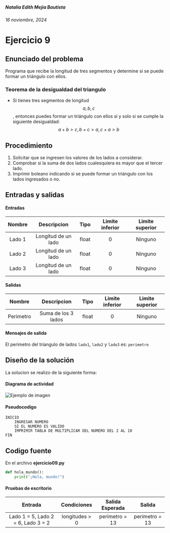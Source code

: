 ##### Natalia Edith Mejia Bautista 
###### 16 noviembre, 2024

# Ejercicio 9

## Enunciado del problema
Programa que recibe la longitud de tres segmentos y determine si se puede formar un triángulo con ellos.

### Teorema de la desigualdad del triangulo
- Si tienes tres segmentos de longitud $$a, b,  c$$ , entonces puedes formar un triángulo con ellos si y solo si se cumple la siguiente desigualdad:
$$a + b > c,  b + c > a,  c + a > b$$

## Procedimiento 
1. Solicitar que se ingresen los valores de los lados a considerar.
2. Comprobar si la suma de dos lados cualesquiera es mayor que el tercer lado.
3. Imprimir boleano indicando si se puede formar un triángulo con los lados ingresados o no.


## Entradas y salidas
#### Entradas
| Nombre  | Descripcion  | Tipo | Limite inferior | Limite superior |
|:-------------:|:---------------:| :-------------:|:---------:|:---------:|
| Lado 1       |Longitud de un lado | float | 0 | Ninguno |
| Lado 2       |Longitud de un lado | float | 0 | Ninguno |
| Lado 3       |Longitud de un lado | float | 0 | Ninguno |

#### Salidas
| Nombre  | Descripcion  | Tipo | Limite inferior | Limite superior |
|:-------------:|:---------------:| :-------------:|:---------:|:---------:|
| Perimetro       |Suma de los 3 lados| float | 0 | Ninguno |

#### Mensajes de salida
El perimetro del triangulo de lados `lado1`, `lado2` y `lado3` es: `perimetro`

## Diseño de la solución 
La solucion se realizo de la siguiente forma:

#### Diagrama de actividad
![Ejemplo de imagen](https://ejemplo.com/imagen.png)


#### Pseudocodigo
```plaintext
INICIO
    INGRESAR NUMERO
    SI EL NUMERO ES VALIDO
    IMPRIMIR TABLA DE MULTIPLICAR DEL NUMERO DEL 2 AL 10
FIN
```

## Codigo fuente
En el archivo **ejercicio09.py**
```python
def hola_mundo():
    print("¡Hola, mundo!")
```

#### Pruebas de escritorio
| Entrada | Condiciones | Salida Esperada | Salida |
|:-------------:|:---------------:| :-------------:|:---------:|
| Lado 1 = 5, Lado 2 = 6, Lado 3 = 2 | longitudes > 0 | perimetro = 13 | perimetro = 13 |